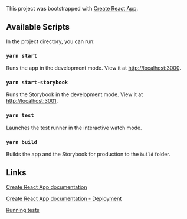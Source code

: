 This project was bootstrapped with [Create React App](https://github.com/facebook/create-react-app).

## Available Scripts
In the project directory, you can run:

### `yarn start`
Runs the app in the development mode. View it at [http://localhost:3000](http://localhost:3000).

### `yarn start-storybook`
Runs the Storybook in the development mode. View it at [http://localhost:3001](http://localhost:3001).

### `yarn test`
Launches the test runner in the interactive watch mode.

### `yarn build`
Builds the app and the Storybook for production to the `build` folder.

## Links
[Create React App documentation](https://facebook.github.io/create-react-app/docs/getting-started)

[Create React App documentation - Deployment](https://facebook.github.io/create-react-app/docs/deployment)

[Running tests](https://facebook.github.io/create-react-app/docs/running-tests)
